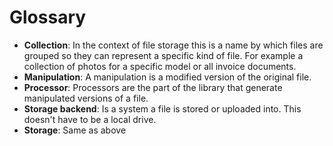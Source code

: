 # Glossary

 * **Collection**: In the context of file storage this is a name by which files are grouped so they can represent a specific kind of file. For example a collection of photos for a specific model or all invoice documents.
 * **Manipulation**: A manipulation is a modified version of the original file.
 * **Processor**: Processors are the part of the library that generate manipulated versions of a file.
 * **Storage backend**: Is a system a file is stored or uploaded into. This doesn't have to be a local drive.
 * **Storage**: Same as above
